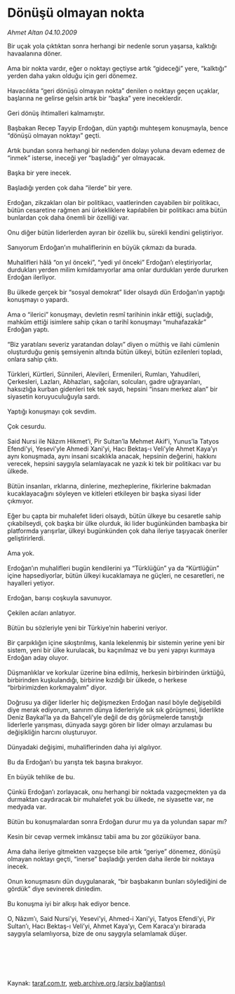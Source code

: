 # Dönüşü olmayan nokta

*Ahmet Altan 04.10.2009*

<div class="taraf_structure_2col_1zq">
<div class="margen_n">



 <p>Bir uçak yola çıktıktan sonra herhangi bir nedenle sorun yaşarsa, kalktığı havaalanına döner. <br/><br/>Ama bir nokta vardır, eğer o noktayı geçtiyse artık “gideceği” yere, “kalktığı” yerden daha yakın olduğu için geri dönemez. <br/><br/>Havacılıkta “geri dönüşü olmayan nokta” denilen o noktayı geçen uçaklar, başlarına ne gelirse gelsin artık bir “başka” yere ineceklerdir.<br/><br/>Geri dönüş ihtimalleri kalmamıştır. <br/><br/>Başbakan Recep Tayyip Erdoğan, dün yaptığı muhteşem konuşmayla, bence “dönüşü olmayan noktayı” geçti. <br/><br/>Artık bundan sonra herhangi bir nedenden dolayı yoluna devam edemez de “inmek” isterse, ineceği yer “başladığı” yer olmayacak. <br/><br/>Başka bir yere inecek. <br/><br/>Başladığı yerden çok daha “ilerde” bir yere. <br/><br/>Erdoğan, zikzakları olan bir politikacı, vaatlerinden cayabilen bir politikacı, bütün cesaretine rağmen ani ürkekliklere kapılabilen bir politikacı ama bütün bunlardan çok daha önemli bir özelliği var. <br/><br/>Onu diğer bütün liderlerden ayıran bir özellik bu, sürekli kendini geliştiriyor. <br/><br/>Sanıyorum Erdoğan’ın muhaliflerinin en büyük çıkmazı da burada. <br/><br/>Muhalifleri hâlâ “on yıl önceki”, “yedi yıl önceki” Erdoğan’ı eleştiriyorlar, durdukları yerden milim kımıldamıyorlar ama onlar durdukları yerde dururken Erdoğan ilerliyor. <br/><br/>Bu ülkede gerçek bir “sosyal demokrat” lider olsaydı dün Erdoğan’ın yaptığı konuşmayı o yapardı. <br/><br/>Ama o “ilerici” konuşmayı, devletin resmî tarihinin inkâr ettiği, suçladığı, mahkûm ettiği isimlere sahip çıkan o tarihî konuşmayı “muhafazakâr” Erdoğan yaptı. <br/><br/>“Biz yaratılanı severiz yaratandan dolayı” diyen o müthiş ve ilahi cümlenin oluşturduğu geniş şemsiyenin altında bütün ülkeyi, bütün ezilenleri topladı, onlara sahip çıktı. <br/><br/>Türkleri, Kürtleri, Sünnileri, Alevileri, Ermenileri, Rumları, Yahudileri, Çerkesleri, Lazları, Abhazları, sağcıları, solcuları, gadre uğrayanları, haksızlığa kurban gidenleri tek tek saydı, hepsini “insanı merkez alan” bir siyasetin koruyuculuğuyla sardı. <br/><br/>Yaptığı konuşmayı çok sevdim. <br/><br/>Çok cesurdu. <br/><br/>Said Nursi ile Nâzım Hikmet’i, Pir Sultan’la Mehmet Akif’i, Yunus’la Tatyos Efendi’yi, Yesevi’yle Ahmedi Xani’yi, Hacı Bektaş-ı Veli’yle Ahmet Kaya’yı aynı konuşmada, aynı insani sıcaklıkla anacak, hepsinin değerini, hakkını verecek, hepsini saygıyla selamlayacak ne yazık ki tek bir politikacı var bu ülkede. <br/><br/>Bütün insanları, ırklarına, dinlerine, mezheplerine, fikirlerine bakmadan kucaklayacağını söyleyen ve kitleleri etkileyen bir başka siyasi lider çıkmıyor. <br/><br/>Eğer bu çapta bir muhalefet lideri olsaydı, bütün ülkeye bu cesaretle sahip çıkabilseydi, çok başka bir ülke olurduk, iki lider bugünkünden bambaşka bir platformda yarışırlar, ülkeyi bugünkünden çok daha ileriye taşıyacak öneriler geliştirirlerdi. <br/><br/>Ama yok. <br/><br/>Erdoğan’ın muhalifleri bugün kendilerini ya “Türklüğün” ya da “Kürtlüğün” içine hapsediyorlar, bütün ülkeyi kucaklamaya ne güçleri, ne cesaretleri, ne hayalleri yetiyor.<br/><br/>Erdoğan, barışı coşkuyla savunuyor. <br/><br/>Çekilen acıları anlatıyor. <br/><br/>Bütün bu sözleriyle yeni bir Türkiye’nin haberini veriyor. <br/><br/>Bir çarpıklığın içine sıkıştırılmış, kanla lekelenmiş bir sistemin yerine yeni bir sistem, yeni bir ülke kurulacak, bu kaçınılmaz ve bu yeni yapıyı kurmaya Erdoğan aday oluyor. <br/><br/>Düşmanlıklar ve korkular üzerine bina edilmiş, herkesin birbirinden ürktüğü, birbirinden kuşkulandığı, birbirine kızdığı bir ülkede, o herkese “birbirimizden korkmayalım” diyor. <br/><br/>Doğrusu ya diğer liderler hiç değişmezken Erdoğan nasıl böyle değişebildi diye merak ediyorum, sanırım dünya liderleriyle sık sık görüşmesi, liderlikte Deniz Baykal’la ya da Bahçeli’yle değil de dış görüşmelerde tanıştığı liderlerle yarışması, dünyada saygı gören bir lider olmayı arzulaması bu değişikliğin harcını oluşturuyor. <br/><br/>Dünyadaki değişimi, muhaliflerinden daha iyi algılıyor. <br/><br/>Bu da Erdoğan’ı bu yarışta tek başına bırakıyor. <br/><br/>En büyük tehlike de bu. <br/><br/>Çünkü Erdoğan’ı zorlayacak, onu herhangi bir noktada vazgeçmekten ya da durmaktan caydıracak bir muhalefet yok bu ülkede, ne siyasette var, ne medyada var. <br/><br/>Bütün bu konuşmalardan sonra Erdoğan durur mu ya da yolundan sapar mı? <br/><br/>Kesin bir cevap vermek imkânsız tabii ama bu zor gözüküyor bana. <br/><br/>Ama daha ileriye gitmekten vazgeçse bile artık “geriye” dönemez, dönüşü olmayan noktayı geçti, “inerse” başladığı yerden daha ilerde bir noktaya inecek. <br/><br/>Onun konuşmasını dün duygulanarak, “bir başbakanın bunları söylediğini de gördük” diye sevinerek dinledim. <br/><br/>Bu konuşma iyi bir alkışı hak ediyor bence. <br/><br/>O, Nâzım’ı, Said Nursi’yi, Yesevi’yi, Ahmed-i Xani’yi, Tatyos Efendi’yi, Pir Sultan’ı, Hacı Bektaş-ı Veli’yi, Ahmet Kaya’yı, Cem Karaca’yı birarada saygıyla selamlıyorsa, bize de onu saygıyla selamlamak düşer.</p>
<br/>
<br/>
<br/>



<br/>


<div id="taraf_not">
</div>

</div>


</div>

Kaynak: [taraf.com.tr](http://www.taraf.com.tr:80/makale/7766.htm), [web.archive.org (arşiv bağlantısı)](http://web.archive.org/web/20100201182035/http://www.taraf.com.tr:80/makale/7766.htm)
